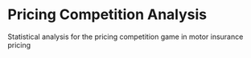 # Pricing Competition Analysis
Statistical analysis for the pricing competition game in motor insurance pricing
